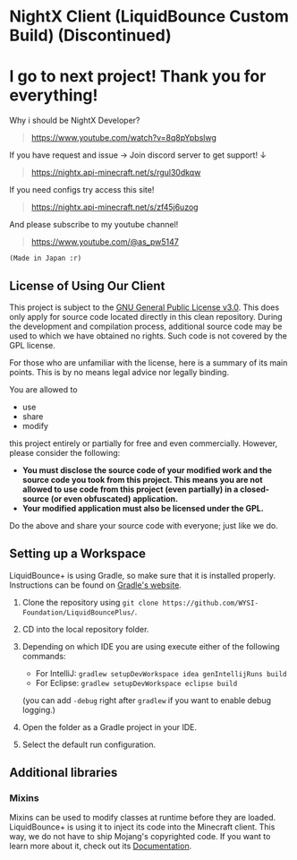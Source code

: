 # NightX Client (LiquidBounce Custom Build) (Discontinued)

# I go to next project! Thank you for everything!

Why i should be NightX Developer?
> https://www.youtube.com/watch?v=8q8pYpbslwg

If you have request and issue -> Join discord server to get support! ↓
> https://nightx.api-minecraft.net/s/rgul30dkqw

If you need configs try access this site!
> https://nightx.api-minecraft.net/s/zf45j6uzog

And please subscribe to my youtube channel!
> https://www.youtube.com/@as_pw5147

`(Made in Japan :r)`

## License of Using Our Client
This project is subject to the [GNU General Public License v3.0](LICENSE). This does only apply for source code located directly in this clean repository. During the development and compilation process, additional source code may be used to which we have obtained no rights. Such code is not covered by the GPL license.

For those who are unfamiliar with the license, here is a summary of its main points. This is by no means legal advice nor legally binding.

You are allowed to
- use
- share
- modify

this project entirely or partially for free and even commercially. However, please consider the following:

- **You must disclose the source code of your modified work and the source code you took from this project. This means you are not allowed to use code from this project (even partially) in a closed-source (or even obfuscated) application.**
- **Your modified application must also be licensed under the GPL.**

Do the above and share your source code with everyone; just like we do.

## Setting up a Workspace
LiquidBounce+ is using Gradle, so make sure that it is installed properly. Instructions can be found on [Gradle's website](https://gradle.org/install/).
1. Clone the repository using `git clone https://github.com/WYSI-Foundation/LiquidBouncePlus/`.
2. CD into the local repository folder.
4. Depending on which IDE you are using execute either of the following commands:
    - For IntelliJ: `gradlew setupDevWorkspace idea genIntellijRuns build`
    - For Eclipse: `gradlew setupDevWorkspace eclipse build`

   (you can add `-debug` right after `gradlew` if you want to enable debug logging.)
5. Open the folder as a Gradle project in your IDE.
6. Select the default run configuration.

## Additional libraries
### Mixins
Mixins can be used to modify classes at runtime before they are loaded. LiquidBounce+ is using it to inject its code into the Minecraft client. This way, we do not have to ship Mojang's copyrighted code. If you want to learn more about it, check out its [Documentation](https://docs.spongepowered.org/5.1.0/en/plugin/internals/mixins.html).
